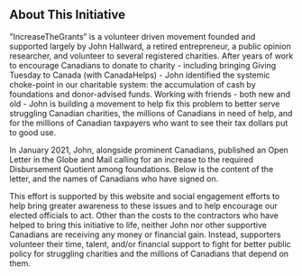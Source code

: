 ## About This Initiative

"IncreaseTheGrants” is a volunteer driven movement founded and supported largely by John Hallward, a retired entrepreneur, a public opinion researcher, and volunteer to several registered charities. After years of work to encourage Canadians to donate to charity - including bringing Giving Tuesday to Canada (with CanadaHelps) - John identified the systemic choke-point in our charitable system: the accumulation of cash by foundations and donor-advised funds. Working with friends - both new and old - John is building a movement to help fix this problem to better serve struggling Canadian charities, the millions of Canadians in need of help, and for the millions of Canadian taxpayers who want to see their tax dollars put to good use. 

In January 2021, John, alongside prominent Canadians, published an Open Letter in the Globe and Mail calling for an increase to the required Disbursement Quotient among foundations. Below is the content of the letter, and the names of Canadians who have signed on.

This effort is supported by this website and social engagement efforts to help bring greater awareness to these issues and to help encourage our elected officials to act. Other than the costs to the contractors who have helped to bring this initiative to life, neither John nor other supportive Canadians are receiving any money or financial gain. Instead, supporters volunteer their time, talent, and/or financial support to fight for better public policy for struggling charities and the millions of Canadians that depend on them.